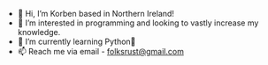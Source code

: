- 👋 Hi, I’m Korben based in Northern Ireland!
- 👀 I’m interested in programming and looking to vastly increase my knowledge.
- 🌱 I’m currently learning Python🐍
- 📫 Reach me via email - folksrust@gmail.com
